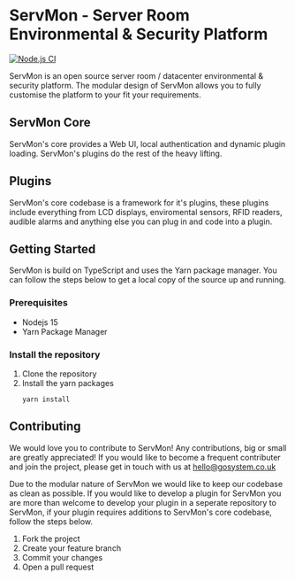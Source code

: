 # ServMon - Server Room Environmental & Security Platform

[![Node.js CI](https://github.com/JYewman/ServMon/actions/workflows/node.js.yml/badge.svg?branch=master)](https://github.com/JYewman/ServMon/actions/workflows/node.js.yml)

ServMon is an open source server room / datacenter environmental & security platform. The modular design of ServMon allows you to fully customise the platform to your fit your requirements.

## ServMon Core
ServMon's core provides a Web UI, local authentication and dynamic plugin loading. ServMon's plugins do the rest of the heavy lifting.

## Plugins
ServMon's core codebase is a framework for it's plugins, these plugins include everything from LCD displays, enviromental sensors, RFID readers, audible alarms and anything else you can plug in and code into a plugin.

## Getting Started
ServMon is build on TypeScript and uses the Yarn package manager. You can follow the steps below to get a local copy of the source up and running.

### Prerequisites
* Nodejs 15
* Yarn Package Manager

### Install the repository
1. Clone the repository
2. Install the yarn packages
   ```
   yarn install
   ```
## Contributing
We would love you to contribute to ServMon! Any contributions, big or small are greatly appreciated! If you would like to become a frequent contributer and join the project, please get in touch with us at hello@gosystem.co.uk

Due to the modular nature of ServMon we would like to keep our codebase as clean as possible. If you would like to develop a plugin for ServMon you are more than welcome to develop your plugin in a seperate repository to ServMon, if your plugin requires additions to ServMon's core codebase, follow the steps below.

1. Fork the project
2. Create your feature branch
3. Commit your changes
4. Open a pull request
